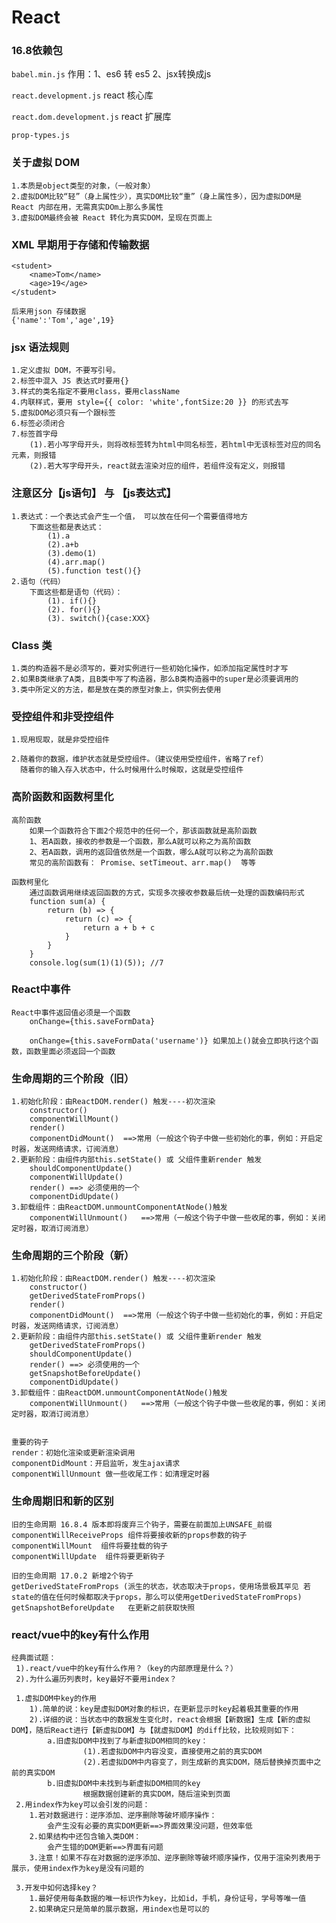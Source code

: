 # React

### 16.8依赖包

`babel.min.js`  作用：1、es6 转 es5 2、jsx转换成js

`react.development.js` react 核心库

`react.dom.development.js` react 扩展库
    
`prop-types.js`

### 关于虚拟 DOM
 
    1.本质是object类型的对象，（一般对象）
    2.虚拟DOM比较“轻”（身上属性少），真实DOM比较“重”（身上属性多），因为虚拟DOM是 React 内部在用，无需真实DOm上那么多属性
    3.虚拟DOM最终会被 React 转化为真实DOM，呈现在页面上

### XML 早期用于存储和传输数据

    <student>
        <name>Tom</name>
        <age>19</age>
    </student>

    后来用json 存储数据
    {'name':'Tom','age',19}

### jsx 语法规则
    1.定义虚拟 DOM，不要写引号。
    2.标签中混入 JS 表达式时要用{}
    3.样式的类名指定不要用class，要用className
    4.内联样式，要用 style={{ color: 'white',fontSize:20 }} 的形式去写
    5.虚拟DOM必须只有一个跟标签
    6.标签必须闭合
    7.标签首字母
        (1).若小写字母开头，则将改标签转为html中同名标签，若html中无该标签对应的同名元素，则报错
        (2).若大写字母开头，react就去渲染对应的组件，若组件没有定义，则报错

### 注意区分【js语句】 与 【js表达式】
    1.表达式：一个表达式会产生一个值， 可以放在任何一个需要值得地方
        下面这些都是表达式：
            (1).a
            (2).a+b
            (3).demo(1)
            (4).arr.map()
            (5).function test(){}
    2.语句（代码）
        下面这些都是语句（代码）：
            (1). if(){}
            (2). for(){}
            (3). switch(){case:XXX} 

### Class 类
    1.类的构造器不是必须写的，要对实例进行一些初始化操作，如添加指定属性时才写
    2.如果B类继承了A类，且B类中写了构造器，那么B类构造器中的super是必须要调用的
    3.类中所定义的方法，都是放在类的原型对象上，供实例去使用

### 受控组件和非受控组件
    1.现用现取，就是非受控组件

    2.随着你的数据，维护状态就是受控组件。（建议使用受控组件，省略了ref）
      随着你的输入存入状态中，什么时候用什么时候取，这就是受控组件

### 高阶函数和函数柯里化
    高阶函数
        如果一个函数符合下面2个规范中的任何一个，那该函数就是高阶函数
        1、若A函数，接收的参数是一个函数，那么A就可以称之为高阶函数
        2、若A函数，调用的返回值依然是一个函数，哪么A就可以称之为高阶函数
        常见的高阶函数有： Promise、setTimeout、arr.map()  等等

    函数柯里化
        通过函数调用继续返回函数的方式，实现多次接收参数最后统一处理的函数编码形式
        function sum(a) {
            return (b) => {
                return (c) => {
                    return a + b + c
                }
            }
        }
        console.log(sum(1)(1)(5)); //7

### React中事件
    React中事件返回值必须是一个函数
        onChange={this.saveFormData}  
        
        onChange={this.saveFormData('username')} 如果加上()就会立即执行这个函数，函数里面必须返回一个函数


### 生命周期的三个阶段（旧）
    1.初始化阶段：由ReactDOM.render() 触发----初次渲染
        constructor()
        componentWillMount()
        render()
        componentDidMount()  ==>常用（一般这个钩子中做一些初始化的事，例如：开启定时器，发送网络请求，订阅消息）
    2.更新阶段：由组件内部this.setState() 或 父组件重新render 触发
        shouldComponentUpdate()
        componentWillUpdate()
        render() ==> 必须使用的一个
        componentDidUpdate()
    3.卸载组件：由ReactDOM.unmountComponentAtNode()触发
        componentWillUnmount()   ==>常用（一般这个钩子中做一些收尾的事，例如：关闭定时器，取消订阅消息）

### 生命周期的三个阶段（新）
    1.初始化阶段：由ReactDOM.render() 触发----初次渲染
        constructor()
        getDerivedStateFromProps()
        render()
        componentDidMount()  ==>常用（一般这个钩子中做一些初始化的事，例如：开启定时器，发送网络请求，订阅消息）
    2.更新阶段：由组件内部this.setState() 或 父组件重新render 触发
        getDerivedStateFromProps()
        shouldComponentUpdate() 
        render() ==> 必须使用的一个
        getSnapshotBeforeUpdate()
        componentDidUpdate()
    3.卸载组件：由ReactDOM.unmountComponentAtNode()触发
        componentWillUnmount()   ==>常用（一般这个钩子中做一些收尾的事，例如：关闭定时器，取消订阅消息）


    重要的钩子
    render：初始化渲染或更新渲染调用
    componentDidMount：开启监听，发生ajax请求
    componentWillUnmount 做一些收尾工作：如清理定时器

### 生命周期旧和新的区别
    旧的生命周期 16.8.4 版本即将废弃三个钩子，需要在前面加上UNSAFE_前缀
    componentWillReceiveProps 组件将要接收新的props参数的钩子  
    componentWillMount  组件将要挂载的钩子
    componentWillUpdate  组件将要更新钩子

    旧的生命周期 17.0.2 新增2个钩子
    getDerivedStateFromProps (派生的状态，状态取决于props，使用场景极其罕见 若state的值在任何时候都取决于props，那么可以使用getDerivedStateFromProps)
    getSnapshotBeforeUpdate   在更新之前获取快照

### react/vue中的key有什么作用
    经典面试题：
     1).react/vue中的key有什么作用？（key的内部原理是什么？）
     2).为什么遍历列表时，key最好不要用index？

     1.虚拟DOM中key的作用
        1).简单的说：key是虚拟DOM对象的标识，在更新显示时key起着极其重要的作用
        2).详细的说：当状态中的数据发生变化时，react会根据【新数据】生成【新的虚拟DOM】，随后React进行【新虚拟DOM】与【就虚拟DOM】的diff比较，比较规则如下：
            a.旧虚拟DOM中找到了与新虚拟DOM相同的key：
                    (1).若虚拟DOM中内容没变，直接使用之前的真实DOM
                    (2).若虚拟DOM中内容变了，则生成新的真实DOM，随后替换掉页面中之前的真实DOM
            b.旧虚拟DOM中未找到与新虚拟DOM相同的key
                    根据数据创建新的真实DOM，随后渲染到页面
     2.用index作为key可以会引发的问题：
        1.若对数据进行：逆序添加、逆序删除等破坏顺序操作：
            会产生没有必要的真实DOM更新==>界面效果没问题，但效率低
        2.如果结构中还包含输入类DOM：
            会产生错的DOM更新==>界面有问题
        3.注意！如果不存在对数据的逆序添加、逆序删除等破坏顺序操作，仅用于渲染列表用于展示，使用index作为key是没有问题的

     3.开发中如何选择key？
        1.最好使用每条数据的唯一标识作为key，比如id，手机，身份证号，学号等唯一值
        2.如果确定只是简单的展示数据，用index也是可以的